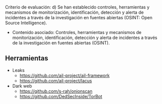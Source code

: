 Criterio de evaluación:
d) Se han establecido controles, herramientas y mecanismos de monitorización, identificación, detección y alerta de incidentes a través de la investigación en fuentes abiertas (OSINT: Open Source Intelligence).

* Contenido asociado: Controles, herramientas y mecanismos de monitorización, identificación, detección y alerta de incidentes a través de la investigación en fuentes abiertas (OSINT).


## Herramientas
- Leaks
	- https://github.com/ail-project/ail-framework
	- https://github.com/ail-project/lacus
- Dark web
	- https://github.com/s-rah/onionscan
	- https://github.com/DedSecInside/TorBot